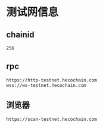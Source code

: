 # 测试网信息

## chainid
```
256
```
## rpc
```
https://http-testnet.hecochain.com
wss://ws-testnet.hecochain.com
```
## 浏览器
```
https://scan-testnet.hecochain.com
```